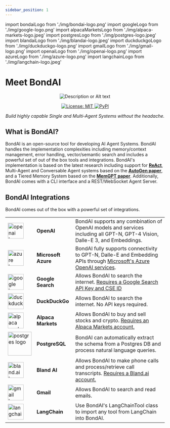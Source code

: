 ```yaml
---
sidebar_position: 1
---
```


import bondaiLogo from './img/bondai-logo.png'
import googleLogo from './img/google-logo.png'
import alpacaMarketsLogo from './img/alpaca-markets-logo.jpeg'
import postgresLogo from './img/postgres-logo.jpeg'
import blandaiLogo from './img/blandai-logo.jpeg'
import duckduckgoLogo from './img/duckduckgo-logo.png'
import gmailLogo from './img/gmail-logo.png'
import openaiLogo from './img/openai-logo.png'
import azureLogo from './img/azure-logo.png'
import langchainLogo from './img/langchain-logo.jpeg'

# Meet BondAI

<p align="center">
<img src={bondaiLogo} alt="Description or Alt text" style={{borderRadius: "10px", width: "50%"}}  alt="logo" />
</p>

<p align="center">
    <a href="https://opensource.org/licenses/MIT" style={{marginLeft: '10px'}}><img src="https://img.shields.io/badge/License-MIT-yellow.svg" alt="License: MIT"/>
    <img src="https://img.shields.io/pypi/v/bondai" style={{marginLeft: '10px'}} alt="PyPI"/>
    </a>
</p>
<p align="center"><em>Build highly capable Single and Multi-Agent Systems without the headache.</em></p>

## What is BondAI?

BondAI is an open-source tool for developing AI Agent Systems. BondAI handles the implementation complexities including memory/context management, error handling, vector/semantic search and includes a powerful set of out of the box tools and integrations. BondAI's implementation is based on the latest research including support for **[ReAct](https://arxiv.org/abs/2210.03629)**, Multi-Agent and Conversable Agent systems based on the **[AutoGen paper](https://arxiv.org/abs/2308.08155)**, and a Tiered Memory System based on the **[MemGPT paper](https://arxiv.org/abs/2310.08560)**. Additionally, BondAI comes with a CLI interface and a REST/WebSocket Agent Server.


## BondAI Integrations

BondAI comes out of the box with a powerful set of integrations.

|     |  |  |
| -------- | ------- |------- |
| <img src={openaiLogo} alt="openai logo" width="50"/> | **OpenAI**     | BondAI supports any combination of OpenAI models and services including all GPT-N, GPT-4 Vision, Dalle-E 3, and Embeddings.  |
| <img src={azureLogo} alt="azure logo" width="50"/> | **Microsoft Azure**     | BondAI fully supports connectivity to GPT-N, Dalle-E and Embedding APIs through [Microsoft's Azure OpenAI services](https://azure.microsoft.com/en-us/products/ai-services/openai-service).  |
| <img src={googleLogo} alt="google logo" width="50"/>  | **Google Search**    | Allows BondAI to search the internet. [Requires a Google Search API Key and CSE ID](https://developers.google.com/custom-search/v1/introduction) |
| <img src={duckduckgoLogo} alt="duckduckgo logo" width="50"/> | **DuckDuckGo**     | Allows BondAI to search the internet. No API keys required. |
| <img src={alpacaMarketsLogo} alt="alpaca markets logo" width="50"/> | **Alpaca Markets**     | Allows BondAI to buy and sell stocks and crypto. [Requires an Alpaca Markets account.](https://alpaca.markets/)  |
| <img src={postgresLogo} alt="postgres logo" width="75"/>    | **PostgreSQL**    | BondAI can automatically extract the schema from a Postgres DB and process natural language queries. |
| <img src={blandaiLogo} alt="bland.ai logo" width="50"/> | **Bland AI**     | Allows BondAI to make phone calls and process/retrieve call transcripts. [Requires a Bland.ai account.](https://www.bland.ai/)  |
| <img src={gmailLogo} alt="gmail logo" width="50"/> | **Gmail**     | Allows BondAI to search and read emails.  |
| <img src={langchainLogo} alt="langchain logo" width="50"/> | **LangChain**     | Use BondAI's LangChainTool class to import any tool from LangChain into BondAI.  |

